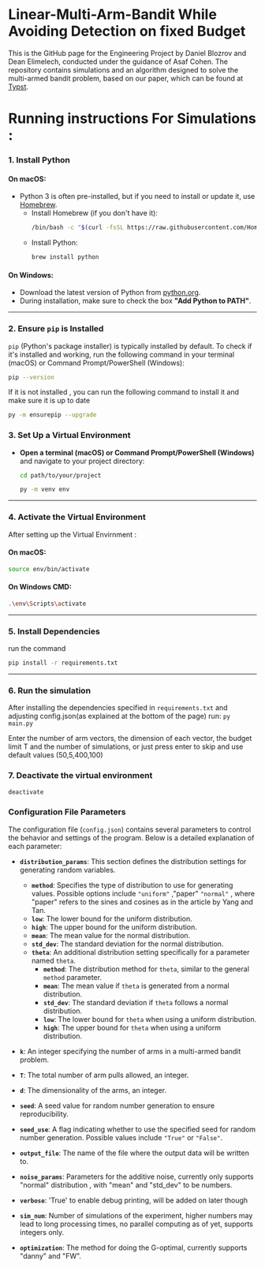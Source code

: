 # Linear-Multi-Arm-Bandit While Avoiding Detection on fixed Budget
This is the GitHub page for the Engineering Project by Daniel Blozrov and Dean Elimelech, conducted under the guidance of Asaf Cohen. The repository contains simulations and an algorithm designed to solve the multi-armed bandit problem, based on our paper, which can be found at  [Typst](https://typst.app/project/rID3L_KmAjmQz75AsGRRrk). 


# Running instructions For Simulations :
### 1. Install Python

#### On macOS:
- Python 3 is often pre-installed, but if you need to install or update it, use [Homebrew](https://brew.sh/).
  - Install Homebrew (if you don't have it):
    ```bash
    /bin/bash -c "$(curl -fsSL https://raw.githubusercontent.com/Homebrew/install/HEAD/install.sh)"
    ```
  - Install Python:
    ```bash
    brew install python
    ```

#### On Windows:
- Download the latest version of Python from [python.org](https://www.python.org/downloads/windows/).
- During installation, make sure to check the box **"Add Python to PATH"**.

---

### 2. Ensure `pip` is Installed

`pip` (Python's package installer) is typically installed by default. To check if it's installed and working, run the following command in your terminal (macOS) or Command Prompt/PowerShell (Windows):

```bash
pip --version
```
If it is not installed , you can run the following command to install it and make sure it is up to date
```bash
py -m ensurepip --upgrade
```
### 3. Set Up a Virtual Environment

- **Open a terminal (macOS) or Command Prompt/PowerShell (Windows)** and navigate to your project directory:
  ```bash
  cd path/to/your/project
  ```
  ```bash
  py -m venv env
  ```
---
### 4. Activate the Virtual Environment
After setting up the Virtual Envirnment :
#### On macOS:
```bash
source env/bin/activate
```
#### On Windows CMD:

  ```bash
  .\env\Scripts\activate
  ```
---
### 5. Install Dependencies
run the command
```bash
pip install -r requirements.txt
```
---
### 6. Run the simulation
After installing the dependencies specified in `requirements.txt` and adjusting config.json(as explained at the bottom of the page) run:
``` py main.py ```

Enter the number of arm vectors, the dimension of each vector, the budget limit T and the number of simulations, or just press enter to skip and use default values (50,5,400,100)
### 7. Deactivate the virtual environment
```bash
deactivate
```
### Configuration File Parameters

The configuration file (`config.json`) contains several parameters to control the behavior and settings of the program. Below is a detailed explanation of each parameter:

- **`distribution_params`**: This section defines the distribution settings for generating random variables.
  - **`method`**: Specifies the type of distribution to use for generating values. Possible options include `"uniform"` ,"paper" `"normal"` , where "paper" refers to the sines and cosines as in the article by Yang and Tan.
  - **`low`**: The lower bound for the uniform distribution.
  - **`high`**: The upper bound for the uniform distribution.
  - **`mean`**: The mean value for the normal distribution.
  - **`std_dev`**: The standard deviation for the normal distribution.
  - **`theta`**: An additional distribution setting specifically for a parameter named `theta`.
    - **`method`**: The distribution method for `theta`, similar to the general `method` parameter.
    - **`mean`**: The mean value if `theta` is generated from a normal distribution.
    - **`std_dev`**: The standard deviation if `theta` follows a normal distribution.
    - **`low`**: The lower bound for `theta` when using a uniform distribution.
    - **`high`**: The upper bound for `theta` when using a uniform distribution.

- **`k`**: An integer specifying the number of arms in a multi-armed bandit problem.

- **`T`**: The total number of arm pulls allowed, an integer.

- **`d`**: The dimensionality of the arms, an integer.

- **`seed`**: A seed value for random number generation to ensure reproducibility.

- **`seed_use`**: A flag indicating whether to use the specified seed for random number generation. Possible values include `"True"` or `"False"`.

- **`output_file`**: The name of the file where the output data will be written to.
- **`noise_params`**: Parameters for the additive noise, currently only supports "normal" distribution , with "mean" and "std_dev" to be numbers.
- **`verbose`**: 'True' to enable debug printing, will be added on later though
- **`sim_num`**: Number of simulations of the experiment, higher numbers may lead to long processing times, no parallel computing as of yet, supports integers only.
- **`optimization`**: The method for doing the G-optimal, currently supports "danny" and "FW".

